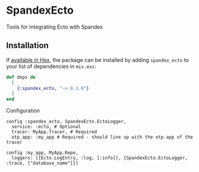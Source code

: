 # SpandexEcto

Tools for integrating Ecto with Spandex

## Installation

If [available in Hex](https://hex.pm/docs/publish), the package can be installed
by adding `spandex_ecto` to your list of dependencies in `mix.exs`:

```elixir
def deps do
  [
    {:spandex_ecto, "~> 0.1.0"}
  ]
end
```

Configuration

```
config :spandex_ecto, SpandexEcto.EctoLogger,
  service: :ecto, # Optional
  tracer: MyApp.Tracer, # Required
  otp_app: :my_app # Required - should line up with the otp app of the tracer

config :my_app, MyApp.Repo,
  loggers: [{Ecto.LogEntry, :log, [:info]}, {SpandexEcto.EctoLogger, :trace, ["database_name"]}]

```
